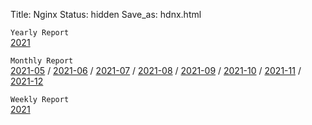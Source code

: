 Title: Nginx
Status: hidden
Save_as: hdnx.html

`Yearly Report`  
[2021]()

`Monthly Report`  
[2021-05](https://blackle0pard.net/hdnxm202105.html) / [2021-06]() / [2021-07]() / [2021-08]() / [2021-09]() / [2021-10]() / [2021-11]() / [2021-12]()   

`Weekly Report`  
[2021](https://blackle0pard.net/hdnxw2021.html)
